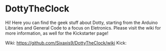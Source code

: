 # DottyTheClock
Hi! Here you can find the geek stuff about Dotty, starting from the Arduino Libraries and General Code to a focus on Eletronics.
Please visit the wiki for more information, as well for the Kickstarter page!

Wiki: https://github.com/Sixaxis9/DottyTheClock/wiki
Kick:
